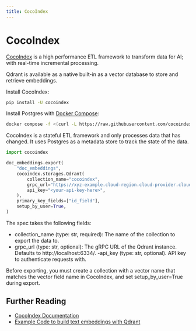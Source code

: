 ```yaml
---
title: CocoIndex
---
```


# CocoIndex

[CocoIndex](https://cocoindex.com) is a high performance ETL framework to transform data for AI; with real-time incremental processing.

Qdrant is available as a native built-in as a vector database to store and retrieve embeddings.


Install CocoIndex:
```bash
pip install -U cocoindex
```

Install Postgres with [Docker Compose](https://docs.docker.com/compose/install/):
```bash
docker compose -f <(curl -L https://raw.githubusercontent.com/cocoindex-io/cocoindex/refs/heads/main/dev/postgres.yaml) up -d
```
CocoIndex is a stateful ETL framework and only processes data that has changed. It uses Postgres as a metadata store to track the state of the data.

```python
import cocoindex

doc_embeddings.export(
    "doc_embeddings",
    cocoindex.storages.Qdrant(
        collection_name="cocoindex",
        grpc_url="https://xyz-example.cloud-region.cloud-provider.cloud.qdrant.io:6334/",
        api_key="<your-api-key-here>",
    ),
    primary_key_fields=["id_field"],
    setup_by_user=True,
)
```

The spec takes the following fields:

- collection_name (type: str, required): The name of the collection to export the data to.
- grpc_url (type: str, optional): The gRPC URL of the Qdrant instance. Defaults to http://localhost:6334/.
-api_key (type: str, optional). API key to authenticate requests with.

Before exporting, you must create a collection with a vector name that matches the vector field name in CocoIndex, and set setup_by_user=True during export.

## Further Reading

- [CocoIndex Documentation](https://cocoindex.io/docs/ops/storages#qdrant)
- [Example Code to build text embeddings with Qdrant](https://github.com/cocoindex-io/cocoindex/tree/main/examples/text_embedding_qdrant)






